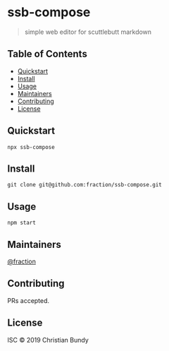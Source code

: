 # ssb-compose


> simple web editor for scuttlebutt markdown

## Table of Contents

- [Quickstart](#quickstart)
- [Install](#install)
- [Usage](#usage)
- [Maintainers](#maintainers)
- [Contributing](#contributing)
- [License](#license)

## Quickstart

```
npx ssb-compose
```

## Install

```
git clone git@github.com:fraction/ssb-compose.git
```

## Usage

```
npm start
```

## Maintainers

[@fraction](https://github.com/fraction)

## Contributing

PRs accepted.

## License

ISC © 2019 Christian Bundy
